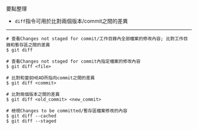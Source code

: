 要點整理
- `diff`指令可用於比對兩個版本/commit之間的差異

---

```
# 查看Changes not staged for commit/工作目錄內全部檔案的修改內容; 比對工作目錄和暫存區之間的差異
$ git diff
```

```
# 查看Changes not staged for commit內指定檔案的修改內容
$ git diff <file>
```

```
# 比對和當前HEAD所指向commit之間的差異
$ git diff <commit>

# 比對兩個版本之間的差異
$ git diff <old_commit> <new_commit>
```

```
# 檢視Changes to be committed/暫存區檔案修改的內容
$ git diff --cached
$ git diff --staged
```